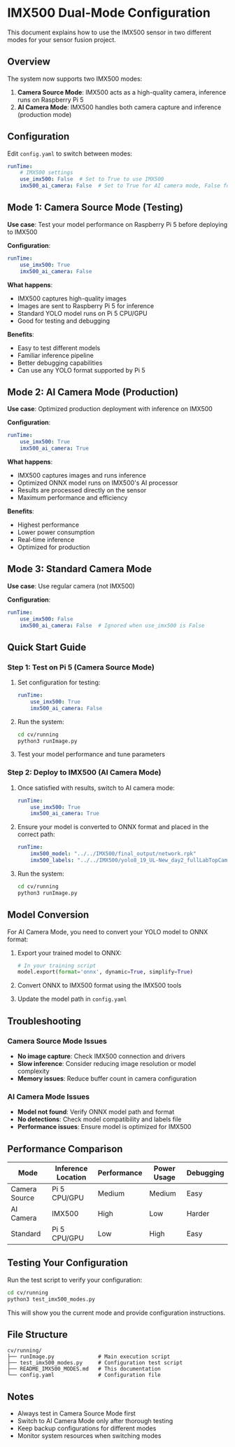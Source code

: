 # IMX500 Dual-Mode Configuration

This document explains how to use the IMX500 sensor in two different modes for your sensor fusion project.

## Overview

The system now supports two IMX500 modes:

1. **Camera Source Mode**: IMX500 acts as a high-quality camera, inference runs on Raspberry Pi 5
2. **AI Camera Mode**: IMX500 handles both camera capture and inference (production mode)

## Configuration

Edit `config.yaml` to switch between modes:

```yaml
runTime:
    # IMX500 settings   
    use_imx500: False  # Set to True to use IMX500
    imx500_ai_camera: False  # Set to True for AI camera mode, False for camera source mode
```

## Mode 1: Camera Source Mode (Testing)

**Use case**: Test your model performance on Raspberry Pi 5 before deploying to IMX500

**Configuration**:
```yaml
runTime:
    use_imx500: True
    imx500_ai_camera: False
```

**What happens**:
- IMX500 captures high-quality images
- Images are sent to Raspberry Pi 5 for inference
- Standard YOLO model runs on Pi 5 CPU/GPU
- Good for testing and debugging

**Benefits**:
- Easy to test different models
- Familiar inference pipeline
- Better debugging capabilities
- Can use any YOLO format supported by Pi 5

## Mode 2: AI Camera Mode (Production)

**Use case**: Optimized production deployment with inference on IMX500

**Configuration**:
```yaml
runTime:
    use_imx500: True
    imx500_ai_camera: True
```

**What happens**:
- IMX500 captures images and runs inference
- Optimized ONNX model runs on IMX500's AI processor
- Results are processed directly on the sensor
- Maximum performance and efficiency

**Benefits**:
- Highest performance
- Lower power consumption
- Real-time inference
- Optimized for production

## Mode 3: Standard Camera Mode

**Use case**: Use regular camera (not IMX500)

**Configuration**:
```yaml
runTime:
    use_imx500: False
    imx500_ai_camera: False  # Ignored when use_imx500 is False
```

## Quick Start Guide

### Step 1: Test on Pi 5 (Camera Source Mode)

1. Set configuration for testing:
   ```yaml
   runTime:
       use_imx500: True
       imx500_ai_camera: False
   ```

2. Run the system:
   ```bash
   cd cv/running
   python3 runImage.py
   ```

3. Test your model performance and tune parameters

### Step 2: Deploy to IMX500 (AI Camera Mode)

1. Once satisfied with results, switch to AI camera mode:
   ```yaml
   runTime:
       use_imx500: True
       imx500_ai_camera: True
   ```

2. Ensure your model is converted to ONNX format and placed in the correct path:
   ```yaml
   runTime:
       imx500_model: "../../IMX500/final_output/network.rpk"
       imx500_labels: "../../IMX500/yolo8_19_UL-New_day2_fullLabTopCam_60epochs_imx_model/labels.txt"
   ```

3. Run the system:
   ```bash
   cd cv/running
   python3 runImage.py
   ```

## Model Conversion

For AI Camera Mode, you need to convert your YOLO model to ONNX format:

1. Export your trained model to ONNX:
   ```python
   # In your training script
   model.export(format='onnx', dynamic=True, simplify=True)
   ```

2. Convert ONNX to IMX500 format using the IMX500 tools

3. Update the model path in `config.yaml`

## Troubleshooting

### Camera Source Mode Issues

- **No image capture**: Check IMX500 connection and drivers
- **Slow inference**: Consider reducing image resolution or model complexity
- **Memory issues**: Reduce buffer count in camera configuration

### AI Camera Mode Issues

- **Model not found**: Verify ONNX model path and format
- **No detections**: Check model compatibility and labels file
- **Performance issues**: Ensure model is optimized for IMX500

## Performance Comparison

| Mode | Inference Location | Performance | Power Usage | Debugging |
|------|-------------------|-------------|-------------|-----------|
| Camera Source | Pi 5 CPU/GPU | Medium | Medium | Easy |
| AI Camera | IMX500 | High | Low | Harder |
| Standard | Pi 5 CPU/GPU | Low | High | Easy |

## Testing Your Configuration

Run the test script to verify your configuration:

```bash
cd cv/running
python3 test_imx500_modes.py
```

This will show you the current mode and provide configuration instructions.

## File Structure

```
cv/running/
├── runImage.py              # Main execution script
├── test_imx500_modes.py     # Configuration test script
├── README_IMX500_MODES.md   # This documentation
└── config.yaml              # Configuration file
```

## Notes

- Always test in Camera Source Mode first
- Switch to AI Camera Mode only after thorough testing
- Keep backup configurations for different modes
- Monitor system resources when switching modes 